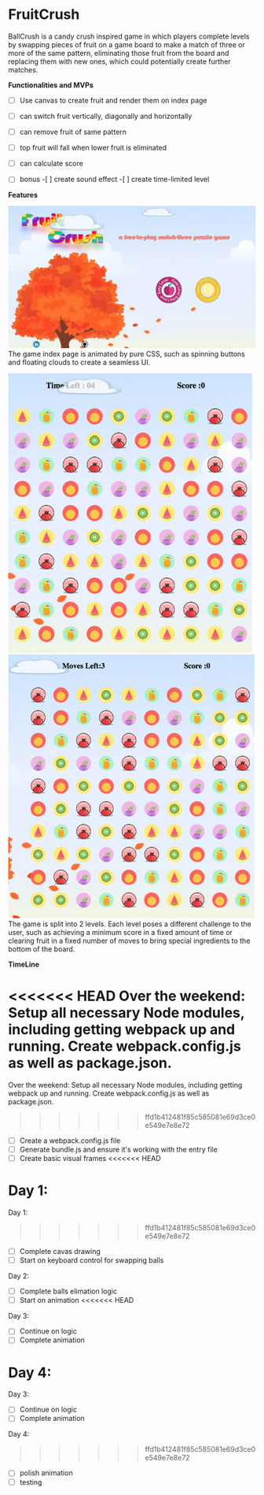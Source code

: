 # FruitCrush
BallCrush is a candy crush inspired game in which players complete levels by swapping pieces of fruit on a game board to make a match of three or more of the same pattern, eliminating those fruit from the board and replacing them with new ones, which could potentially create further matches.


**Functionalities and MVPs**
- [ ]  Use canvas to create fruit and render them on index page
- [ ]  can switch fruit vertically, diagonally and horizontally
- [ ]  can remove fruit of same pattern
- [ ]  top fruit will fall when lower fruit is eliminated
- [ ]  can calculate score
- [ ]  bonus
        -[ ] create sound effect
        -[ ] create time-limited level


**Features**

![index](lib/images/index1.png)
The game index page is animated by pure CSS, such as spinning buttons and floating clouds to create a seamless UI.

![timeTrial level](lib/images/timeshot.png)
![basic level](lib/images/basicshot.png)
The game is split into 2 levels. Each level poses a different challenge to the user, such as achieving a minimum score in a fixed amount of time or clearing fruit in a fixed number of moves to bring special ingredients to the bottom of the board.


**TimeLine**


<<<<<<< HEAD
Over the weekend: Setup all necessary Node modules, including getting webpack up and running. Create webpack.config.js as well as package.json.
=======
Over the weekend: Setup all necessary Node modules, including getting webpack up and running. Create webpack.config.js as well as package.json.
>>>>>>> ffd1b412481f85c585081e69d3ce0e549e7e8e72

- [ ] Create a webpack.config.js file
- [ ] Generate bundle.js and ensure it's working with the entry file
- [ ] Create basic visual frames
<<<<<<< HEAD

Day 1:
=======

Day 1:
>>>>>>> ffd1b412481f85c585081e69d3ce0e549e7e8e72

- [ ] Complete cavas drawing
- [ ] Start on keyboard control for swapping balls

Day 2:
- [ ] Complete balls elimation logic
- [ ] Start on animation
<<<<<<< HEAD

Day 3:
- [ ] Continue on logic
- [ ] Complete animation

Day 4:
=======

Day 3:
- [ ] Continue on logic
- [ ] Complete animation

Day 4:
>>>>>>> ffd1b412481f85c585081e69d3ce0e549e7e8e72
- [ ] polish animation
- [ ] testing
